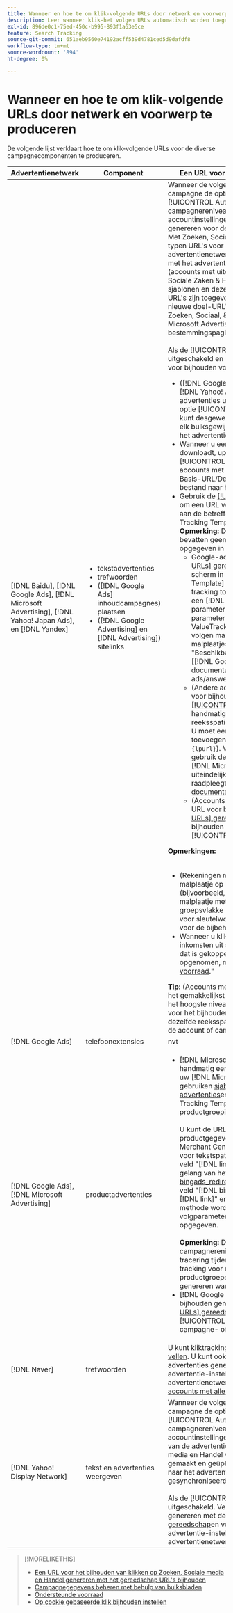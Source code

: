 ```yaml
---
title: Wanneer en hoe te om klik-volgende URLs door netwerk en voorwerp te produceren
description: Leer wanneer klik-het volgen URLs automatisch worden toegevoegd en wanneer en hoe te om hen voor diverse campagnecomponenten manueel toe te voegen.
exl-id: 896de0c1-75ed-450c-b995-893f1a63e5ce
feature: Search Tracking
source-git-commit: 651aeb9560e74192acff539d4781ced5d9dafdf8
workflow-type: tm+mt
source-wordcount: '894'
ht-degree: 0%

---
```


# Wanneer en hoe te om klik-volgende URLs door netwerk en voorwerp te produceren

De volgende lijst verklaart hoe te om klik-volgende URLs voor de diverse campagnecomponenten te produceren.

| Advertentienetwerk | Component | Een URL voor het bijhouden van klikken genereren |
| ---- | ---- | ---- |
| [!DNL Baidu], [!DNL Google Ads], [!DNL Microsoft Advertising], [!DNL Yahoo! Japan Ads], en [!DNL Yandex] | <ul><li>tekstadvertenties</li><li>trefwoorden</li><li>([!DNL Google Ads] inhoudcampagnes) plaatsen</li><li>([!DNL Google Advertising] en [!DNL Advertising]) sitelinks</li></ul> | Wanneer de volgende instellingen voor een actieve campagne de opties &quot;[!UICONTROL EF Redirect]&quot; en &quot;[!UICONTROL Auto Upload]&quot; (instellen op campagnereniveau of overgeërfd van de accountinstellingen), hoeft u geen URL&#39;s voor bijhouden te genereren voor de componenten van de advertentiegroep. Met Zoeken, Sociale media en Handel worden de volgende typen URL&#39;s voor bijhouden automatisch naar het advertentienetwerk gemaakt en geüpload wanneer deze met het advertentienetwerk worden gesynchroniseerd: a) (accounts met uiteindelijke URL&#39;s) De parameters Zoeken, Sociale Zaken &amp; Handel bijhouden voor het bijhouden van sjablonen en dezelfde parameters die aan de uiteindelijke URL&#39;s zijn toegevoegd, b) (accounts met doel-URL&#39;s), nieuwe doel-URL&#39;s die zijn ingesloten met de trackingcode Zoeken, Sociaal, &amp; Handel en C (Google) Adds and Microsoft Advertising accounts) het achtervoegsel van de bestemmingspagina (laatste URL-achtervoegsel).<br><br>Als de [!UICONTROL Auto Upload] Deze optie is uitgeschakeld en u kunt op de volgende manieren URL&#39;s voor bijhouden voor een component genereren:<ul><li>([!DNL Google Ads], [!DNL Microsoft Advertising], [!DNL Yahoo! Ads], en [!DNL Yandex]) Als u advertenties uit feed-bestanden plaatst, selecteert u de optie [!UICONTROL Generate Tracking URLs] -optie. U kunt desgewenst de sjabloonvelden voor bijhouden in elk bulksgewijs bestand valideren voordat u het naar het advertentienetwerk plaatst.</li><li>Wanneer u een werkbladbestand met de component downloadt, uploadt of post, selecteert u de optie [!UICONTROL Generate Tracking URLs] -optie. Voor accounts met doel-URL&#39;s kunt u optioneel de velden Basis-URL/Definitieve URL valideren voordat u het bestand naar het advertentienetwerk plaatst</li><li>Gebruik de [[!UICONTROL Tracking URLs] gereedschap](/help/search-social-commerce/tools/click-tracking-url-generate.md) om een URL voor bijhouden te genereren en handmatig aan de betreffende URL toe te voegen [!UICONTROL Tracking Template] of [!UICONTROL Base URL] veld. <b>Opmerking:</b> De volgende sjablonen die u genereert, bevatten geen aanvullende volgparameters die zijn opgegeven in de account- of campagne-instellingen.<ul><li>Google-accounts) Ga naar [[!UICONTROL Tracking URLs] gereedschap](/help/search-social-commerce/tools/click-tracking-url-generate.md), kopieert u de waarde op het scherm in het juiste [!UICONTROL Tracking Template] en voeg handmatig de gehele tekenreeks tracking toe aan de componentinstellingen. U moet een [!DNL Google Ads] [!DNL ValueTrack] parameter voor de laatste URL na de `&url=` parameter (zoals `{lpurl}`). Voor een lijst met [!DNL ValueTrack] parameters om definitieve URLs in het volgen malplaatjes aan te geven, zie de &quot;het Volgen malplaatjes slechts&quot;parameters in de sectie over &quot;Beschikbaar [!DNL ValueTrack] Parameters&quot; in de [[!DNL Google Ads] documentatie]9https://support.google.com/google-ads/answer/2375447.</li><li>(Andere accounts met uiteindelijke URL&#39;s) Een URL voor bijhouden genereren met de opdracht [[!UICONTROL Tracking URLs] gereedschap](/help/search-social-commerce/tools/click-tracking-url-generate.md)en voeg handmatig de volledige tekenreeks voor reeksspatiëring toe aan de componentinstellingen. U moet een parameter voor de laatste URL toevoegen na de instelling `&url=` parameter (zoals `{lpurl}`). Voor [!DNL Yahoo! Japan Ads] accounts, gebruik de parameter `{lpurl}`. Voor een lijst met [!DNL Microsoft Advertising] parameters die de uiteindelijke URL&#39;s aangeven in trackingsjablonen, raadpleegt u de [Microsoft Advertising-documentatie](https://help.bingads.microsoft.com/#apex/3/en/56799).</li><li>(Accounts met bestemmings-URL&#39;s) Genereer een URL voor bijhouden met de [[!UICONTROL Tracking URLs] gereedschap](/help/search-social-commerce/tools/click-tracking-url-generate.md)en voeg de URL voor het bijhouden van de URL handmatig toe in de juiste [!UICONTROL Base URL] veld.</li></ul></li></ul><b>Opmerkingen:</b><br><br><ul><li>(Rekeningen met definitieve URLs) het volgen malplaatje op het meest korrelige niveau wordt gebruikt (bijvoorbeeld, treedt een sleutelwoordniveau het volgen malplaatje met voeten de rekening, campagne- en groepsvlakke malplaatjes, en het volgen malplaatjes voor sleutelwoorden en plaatsingen met voeten die voor de bijbehorende advertentie).</li><li>Wanneer u klikt op een Adobe Advertising, worden de inkomsten uit sitelinks toegewezen aan het trefwoord dat is gekoppeld aan de advertentie waarin de sitelink is opgenomen, niet afzonderlijk. Zie &quot;[Ondersteunde voorraad](/help/search-social-commerce/introduction/supported-inventory.md).&quot;</li></ul><b>Tip:</b> (Accounts met uiteindelijke URL&#39;s) U kunt bijhouden het gemakkelijkst gebruiken als u volgsjablonen maakt op het hoogste niveau dat nodig is, bijvoorbeeld sjablonen voor het bijhouden van accounts of campagnes, om dezelfde reeksspatiëring toe te passen op alle entiteiten in de account of campagne. |
| [!DNL Google Ads] | telefoonextensies | nvt |
| [!DNL Google Ads], [!DNL Microsoft Advertising] | productadvertenties | <ul><li>[!DNL Microsoft Merchant Center] accounts: maak handmatig een URL voor bijhouden van elk product in uw [!DNL Microsoft Merchant Center] account gebruiken [sjabloonindeling voor bijhouden van advertenties](/help/search-social-commerce/tracking/formats-click-tracking-microsoft.md)en deze handmatig aan de [!UICONTROL Tracking Template] in de account-, campagne- of productgroepinstellingen.<br><br>U kunt de URL voor bijhouden ook toevoegen aan de productgegevens in het dialoogvenster [!DNL Microsoft Merchant Center account]. Hiervoor neemt u de URL voor tekstspatiëring op, samen met de waarde in het veld &quot;[!DNL link]&quot; of &quot;[!DNL mobile_link]&quot; velden, naar gelang van het geval, in een [aangepaste kolom &quot;[!DNL bingads_redirect]&quot; in het diervoeder](https://help.ads.microsoft.com/#apex/3/en/51084). De waarde in het veld &quot;[!DNL bingads_redirect]&quot; worden de waarden in &quot;[!DNL link]&quot; en &quot;[!DNL mobile_link]&quot;. URL&#39;s die met deze methode worden gegenereerd, bevatten geen volgparameters die in de accountinstellingen zijn opgegeven.<br><br><b>Opmerking:</b> De functie op accountniveau en op campagnereniveau voor het automatisch uploaden van tracering tijdens synchroniseren genereert geen tracking voor nieuwe [!DNL Microsoft Advertising] productgroepen. Als oplossing kunt u reeksspatiëring genereren wanneer u een bulksblad uploadt of plaatst.</li><li>[!DNL Google Merchant Center] accounts: URL&#39;s bijhouden genereren met de [[!UICONTROL Tracking URLs] gereedschap](/help/search-social-commerce/tools/click-tracking-url-generate.md)en deze handmatig aan de [!UICONTROL Tracking Template] in de account-, campagne- of productgroepinstellingen.</li></ul> |
| [!DNL Naver] | trefwoorden | U kunt kliktracking voor alle advertenties instellen via [losse vellen](/help/search-social-commerce/campaign-management/bulksheets/bulksheet-about.md). U kunt ook handmatig URL&#39;s voor bijhouden van advertenties genereren en deze handmatig aan de advertentie-instellingen toevoegen met de editor van het advertentienetwerk. Zie &quot;[Implementeren [!DNL Naver] accounts met alleen traceren](/help/search-social-commerce/campaign-management/naver-tracking-only-account-implement.md).&quot; |
| [!DNL Yahoo! Display Network] | tekst en advertenties weergeven | Wanneer de volgende instellingen voor een actieve campagne de opties &quot;[!UICONTROL EF Redirect]&quot; en &quot;[!UICONTROL Auto Upload]&quot; (instellen op campagnereniveau of overgeërfd van de accountinstellingen), hoeft u geen URL&#39;s voor bijhouden van de advertenties te genereren. Met Zoeken, Sociale media en Handel worden automatisch nieuwe doel-URL&#39;s gemaakt en geüpload die zijn ingesloten met trackingcode naar het advertentienetwerk wanneer deze worden gesynchroniseerd.<br><br>Als de [!UICONTROL Auto Upload] Deze optie is uitgeschakeld. Vervolgens kunt u URL&#39;s voor bijhouden genereren met de opdracht [[!UICONTROL Tracking URLs] gereedschap](/help/search-social-commerce/tools/click-tracking-url-generate.md)en voeg deze handmatig toe aan de advertentie-instellingen met de editor van het advertentienetwerk. |

>[!MORELIKETHIS]
>
>* [Een URL voor het bijhouden van klikken op Zoeken, Sociale media en Handel genereren met het gereedschap URL&#39;s bijhouden](/help/search-social-commerce/tools/click-tracking-url-generate.md)
>* [Campagnegegevens beheren met behulp van bulksbladen](/help/search-social-commerce/campaign-management/bulksheets/bulksheet-about.md)
>* [Ondersteunde voorraad](/help/search-social-commerce/introduction/supported-inventory.md)
>* [Op cookie gebaseerde klik bijhouden instellen](/help/search-social-commerce/tracking/click-tracking-set-up.md)

